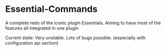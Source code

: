 # Essential-Commands
A complete redo of the iconic plugin Essentials. Aiming to have most of the features all integrated in one plugin

Current state: Very unstable. Lots of bugs possible. (especially with configuration api section)
